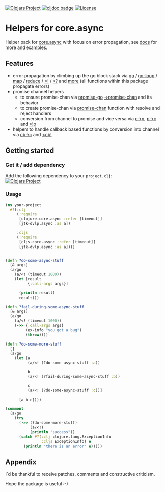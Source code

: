 [![Clojars Project](https://img.shields.io/clojars/v/jtk-dvlp/core.async-helpers.svg)](https://clojars.org/jtk-dvlp/core.async-helpers)
[![cljdoc badge](https://cljdoc.org/badge/jtk-dvlp/core.async-helpers)](https://cljdoc.org/d/jtk-dvlp/core.async-helpers/CURRENT)
[![License](https://img.shields.io/badge/License-EPL%202.0-red.svg)](https://opensource.org/licenses/EPL-2.0)

# Helpers for core.async

Helper pack for [core.async](https://github.com/clojure/core.async) with focus on error propagation, see [docs](https://cljdoc.org/d/jtk-dvlp/core.async-helpers/CURRENT) for more and examples.

## Features

  * error propagation by climbing up the go block stack via [go](https://cljdoc.org/d/jtk-dvlp/core.async-helpers/CURRENT/api/jtk-dvlp.async#go) / [go-loop](https://cljdoc.org/d/jtk-dvlp/core.async-helpers/CURRENT/api/jtk-dvlp.async#go-loop) / [map](https://cljdoc.org/d/jtk-dvlp/core.async-helpers/CURRENT/api/jtk-dvlp.async#map) / [reduce](https://cljdoc.org/d/jtk-dvlp/core.async-helpers/CURRENT/api/jtk-dvlp.async#reduce) / [<!](https://cljdoc.org/d/jtk-dvlp/core.async-helpers/CURRENT/api/jtk-dvlp.async#<!) / [<?](https://cljdoc.org/d/jtk-dvlp/core.async-helpers/CURRENT/api/jtk-dvlp.async#<?) and [more](https://cljdoc.org/d/jtk-dvlp/core.async-helpers/CURRENT/api/jtk-dvlp.async) (all functions within this package propagate errors)
  * promise channel helpers
    * to ensure promise-chan via [promise-go](https://cljdoc.org/d/jtk-dvlp/core.async-helpers/CURRENT/api/jtk-dvlp.async.interop.promise#promise-go) [->promise-chan](https://cljdoc.org/d/jtk-dvlp/core.async-helpers/CURRENT/api/jtk-dvlp.async.interop.promise#->promise-chan) and its behavior
    * to create promise-chan via [promise-chan](https://cljdoc.org/d/jtk-dvlp/core.async-helpers/CURRENT/api/jtk-dvlp.async.interop.promise#promise-chan) function with resolve and reject handlers
    * conversion from channel to promise and vice versa via [c->p](https://cljdoc.org/d/jtk-dvlp/core.async-helpers/CURRENT/api/jtk-dvlp.async.inertop.promise#c->p), [p->c](https://cljdoc.org/d/jtk-dvlp/core.async-helpers/CURRENT/api/jtk-dvlp.async.inertop.promise#p->c) and [<!p](https://cljdoc.org/d/jtk-dvlp/core.async-helpers/CURRENT/api/jtk-dvlp.async.interop.promise#<!p)
  * helpers to handle callback based functions by conversion into channel via [cb->c](https://cljdoc.org/d/jtk-dvlp/core.async-helpers/CURRENT/api/jtk-dvlp.async.interop.callback#cb->c) and [<cb!](https://cljdoc.org/d/jtk-dvlp/core.async-helpers/CURRENT/api/jtk-dvlp.async.interop.callback#<cb!)

## Getting started

### Get it / add dependency

Add the following dependency to your `project.clj`:<br>
[![Clojars Project](https://img.shields.io/clojars/v/jtk-dvlp/core.async-helpers.svg)](https://clojars.org/jtk-dvlp/core.async-helpers)

### Usage

```clojure
(ns your-project
  #?(:clj
     (:require
      [clojure.core.async :refer [timeout]]
      [jtk-dvlp.async :as a])

     :cljs
     (:require
      [cljs.core.async :refer [timeout]]
      [jtk-dvlp.async :as a])))


(defn ?do-some-async-stuff
  [& args]
  (a/go
    (a/<! (timeout 1000))
    (let [result
          {:call-args args}]

      (println result)
      result)))

(defn ?fail-during-some-async-stuff
  [& args]
  (a/go
    (a/<! (timeout 1000))
    (->> {:call-args args}
         (ex-info "you got a bug")
         (throw))))

(defn ?do-some-more-stuff
  []
  (a/go
    (let [a
          (a/<! (?do-some-async-stuff :a))

          b
          (a/<! (?fail-during-some-async-stuff :b))

          c
          (a/<! (?do-some-async-stuff :c))]

      [a b c])))

(comment
  (a/go
    (try
      (->> (?do-some-more-stuff)
           (a/<!)
           (println "success"))
      (catch #?(:clj clojure.lang.ExceptionInfo
                :cljs ExceptionInfo) e
        (println "there is an error" e)))))
```


## Appendix

I´d be thankful to receive patches, comments and constructive criticism.

Hope the package is useful :-)
